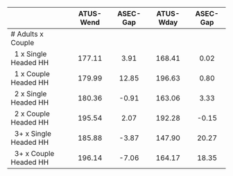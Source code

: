
|                      |    ATUS-Wend |     ASEC-Gap |    ATUS-Wday |     ASEC-Gap |
| -------------------- | :----------: | :----------: | :----------: | :----------: |
| # Adults x Couple    |              |              |              |              |
| &nbsp;&nbsp;1 x Single Headed HH |       177.11 |         3.91 |       168.41 |         0.02 |
| &nbsp;&nbsp;1 x Couple Headed HH |       179.99 |        12.85 |       196.63 |         0.80 |
| &nbsp;&nbsp;2 x Single Headed HH |       180.36 |        -0.91 |       163.06 |         3.33 |
| &nbsp;&nbsp;2 x Couple Headed HH |       195.54 |         2.07 |       192.28 |        -0.15 |
| &nbsp;&nbsp;3+ x Single Headed HH |       185.88 |        -3.87 |       147.90 |        20.27 |
| &nbsp;&nbsp;3+ x Couple Headed HH |       196.14 |        -7.06 |       164.17 |        18.35 |

